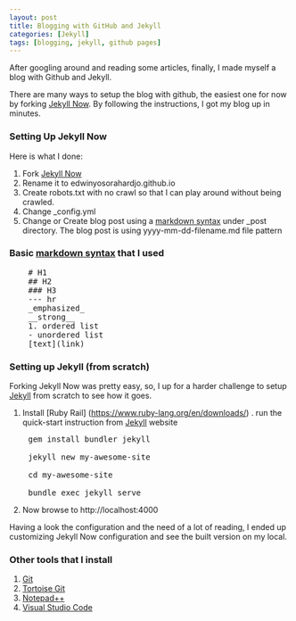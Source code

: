 ```yaml
---
layout: post
title: Blogging with GitHub and Jekyll
categories: [Jekyll]
tags: [blogging, jekyll, github pages]
---
```


After googling around and reading some articles, finally, I made myself a blog with Github and Jekyll.

There are many ways to setup the blog with github, the easiest one for now by forking [Jekyll Now](https://github.com/barryclark/jekyll-now). By following the instructions, I got my blog up in minutes.

### Setting Up Jekyll Now
Here is what I done:
1. Fork [Jekyll Now](https://github.com/barryclark/jekyll-now)
2. Rename it to edwinyosorahardjo.github.io
3. Create robots.txt with no crawl so that I can play around without being crawled.
4. Change _config.yml
5. Change or Create blog post using a [markdown syntax](https://daringfireball.net/projects/markdown/) under _post directory.
   The blog post is using yyyy-mm-dd-filename.md file pattern

### Basic [markdown syntax](https://daringfireball.net/projects/markdown/) that I used
<pre>
    # H1
    ## H2
    ### H3
    --- hr
    _emphasized_
    __strong__
    1. ordered list
    - unordered list
    [text](link)
</pre>

### Setting up Jekyll (from scratch)
Forking Jekyll Now was pretty easy, so, I up for a harder challenge to setup [Jekyll](https://jekyllrb.com/) from scratch to see how it goes.
1. Install [Ruby Rail] (https://www.ruby-lang.org/en/downloads/) 
. run the quick-start instruction from [Jekyll](https://jekyllrb.com/) website
<pre>
    gem install bundler jekyll
 
    jekyll new my-awesome-site

    cd my-awesome-site

    bundle exec jekyll serve
</pre>

2. Now browse to http://localhost:4000

Having a look the configuration and the need of a lot of reading, I ended up customizing Jekyll Now configuration and see the built version on my local.

### Other tools that I install
1. [Git](https://git-scm.com/downloads)
2. [Tortoise Git](https://tortoisegit.org/)
3. [Notepad++](https://notepad-plus-plus.org)
4. [Visual Studio Code](https://code.visualstudio.com/download)